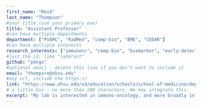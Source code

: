 ```yaml
---
first_name: "Reid"      
last_name: "Thompson"  
#your title (use your primary one)
title: "Assistant Professor" 
#can have multiple departments
department: ["PVAMC", "RadMed", "comp-bio", "BME", "CEDAR"]   
#can have multiple interests 
research_interests: ["immunonc", "comp-bio", "biomarker", "early-detection"]  
#just the id, like "laderast"
github: "pdxgx"
#optional email - delete this line if you don't want to include it
email: "thompsre@ohsu.edu"
#any url, include the https:// 
link: "https://www.ohsu.edu/xd/education/schools/school-of-medicine/departments/clinical-departments/radiation-medicine/news/drreidthompson.cfm"   
# a little bio - no more than 200 characters. We may integrate this.
excerpt: "My lab is interested in immuno-oncology, and more broadly in precision medicine and cancer early detection, with the goal being to individualize screening and therapy based on personal genomics." 
---
```

